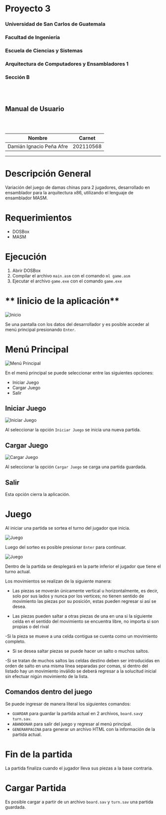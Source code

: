 # **Proyecto 3**
### Universidad de San Carlos de Guatemala
### Facultad de Ingeniería
### Escuela de Ciencias y Sistemas
### Arquitectura de Computadores y Ensambladores 1
### Sección B
<br></br>

## **Manual de Usuario**
<br></br>

| Nombre | Carnet | 
| --- | --- |
| Damián Ignacio Peña Afre | 202110568 |
----

# **Descripción General**

Variación del juego de damas chinas para 2 jugadores, desarrollado en ensamblador para la arquitectura x86, utilizando el lenguaje de ensamblador MASM.

# **Requerimientos**
- DOSBox
- MASM

# **Ejecución**

1. Abrir DOSBox
2. Compilar el archivo `main.asm` con el comando `ml game.asm`
3. Ejecutar el archivo `game.exe` con el comando `game.exe`

# ** Iinicio de la aplicación**

![Inicio](docs/user/img/Inicio.png)

Se una pantalla con los datos del desarrollador y es posible acceder al menú principal presionando `Enter`.

# **Menú Principal**

![Menú Principal](docs/user/img/MenuPrincipal.png)

En el menú principal se puede seleccionar entre las siguientes opciones:
- Iniciar Juego
- Cargar Juego
- Salir

## **Iniciar Juego**

![Iniciar Juego](docs/user/img/IniciarJuego.png)

Al seleccionar la opción `Iniciar Juego` se inicia una nueva partida.

## **Cargar Juego**

![Cargar Juego](docs/user/img/CargarJuego.png)

Al seleccionar la opción `Cargar Juego` se carga una partida guardada.

## **Salir**
Esta opción cierra la aplicación.


# **Juego**

Al iniciar una partida se sortea el turno del jugador que inicia.

![Juego](docs/user/img/Sorteo.png)

Luego del sorteo es posible presionar `Enter` para continuar.

![Juego](docs/user/img/Juego.png)

Dentro de la partida se desplegará en la parte inferior el jugador que tiene el turno actual.

Los movimientos se realizan de la siguiente manera:
- Las piezas se moverán únicamente vertical u horizontalmente, es decir, solo por sus lados y nunca por los vertices; no tienen sentido de movimiento las piezas por su posición, estas pueden regresar si así se desea.

- Las piezas pueden saltar a otras piezas de una en una si la siguiente celda en el sentido del movimiento se encuentra libre, no importa si son propias o del rival

-Si la pieza se mueve a una celda contigua se cuenta como un movimiento completo.

- Si se desea saltar piezas se puede hacer un salto o muchos saltos.

-Si se tratan de muchos saltos las celdas destino deben ser introducidas en orden de salto en una misma línea separadas por comas, si dentro del listado hay un movimiento inválido se deberá regresar a la solucitud inicial sin efectuar nigún movimiento de la lista.

## **Comandos dentro del juego**

Se puede ingresar de manera literal los siguientes comandos:

- `GUARDAR` para guardar la partida actual en 2 archivos, `board.sav`y `turn.sav`.
- `ABANDONAR` para salir del juego y regresar al menú principal.
- `GENERARPAGINA` para generar un archivo HTML con la información de la partida actual.

# **Fin de la partida**

La partida finaliza cuando el jugador lleva sus piezas a la base contraria.

# **Cargar Partida**

Es posible cargar a partir de un archivo `board.sav` y `turn.sav` una partida guardada.
